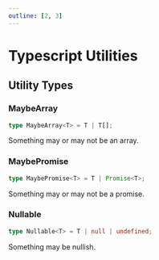 ```yaml
---
outline: [2, 3]
---
```


# Typescript Utilities

## Utility Types

### MaybeArray

```ts
type MaybeArray<T> = T | T[];
```

Something may or may not be an array.

### MaybePromise

```ts
type MaybePromise<T> = T | Promise<T>;
```

Something may or may not be a promise.

### Nullable

```ts
type Nullable<T> = T | null | undefined;
```

Something may be nullish.
